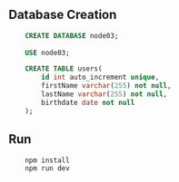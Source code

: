 ## Database Creation 

```sql
    CREATE DATABASE node03;
    
    USE node03;

    CREATE TABLE users(
        id int auto_increment unique,
        firstName varchar(255) not null,
        lastName varchar(255) not null,
        birthdate date not null
    );
```

## Run
```bash
    npm install
    npm run dev
```